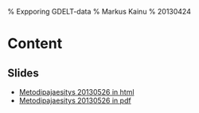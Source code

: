 % Expporing GDELT-data
% Markus Kainu
% 20130424

<link href="http://markuskainu.fi/material/css/article_wide.css" rel="stylesheet" type="text/css" title="compact"></link>




# Content

## Slides

- [Metodipajaesitys 20130526 in html](slides/slides.html)
- [Metodipajaesitys 20130526 in pdf](slides/slides.pdf)
